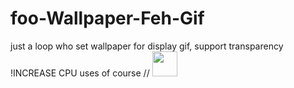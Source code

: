 # foo-Wallpaper-Feh-Gif
just a loop who set wallpaper for display gif,  support transparency
!INCREASE CPU uses of course //
<img src="https://media.giphy.com/media/vFKqnCdLPNOKc/giphy.gif" width="40" height="40" />
